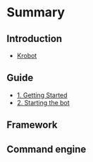 # Summary

## Introduction

* [Krobot](README.md)

## Guide

* [1. Getting Started](guide/getting-started.md)
* [2. Starting the bot](starting-the-bot.md)

## Framework

## Command engine

